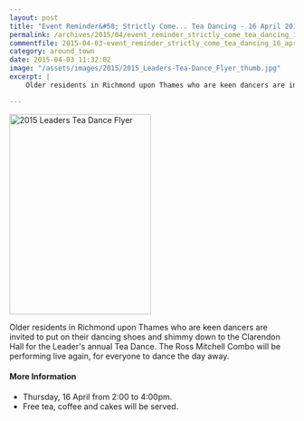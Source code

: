 ```yaml
---
layout: post
title: "Event Reminder&#58; Strictly Come... Tea Dancing - 16 April 2015"
permalink: /archives/2015/04/event_reminder_strictly_come_tea_dancing_16_april.html
commentfile: 2015-04-03-event_reminder_strictly_come_tea_dancing_16_april
category: around_town
date: 2015-04-03 11:32:02
image: "/assets/images/2015/2015_Leaders-Tea-Dance_Flyer_thumb.jpg"
excerpt: |
    Older residents in Richmond upon Thames who are keen dancers are invited to put on their dancing shoes and shimmy down to the Clarendon Hall for the Leader's annual Tea Dance. The Ross Mitchell Combo will be performing live again, for everyone to dance the day away.

---
```


<a href="/assets/images/2015/2015_Leaders-Tea-Dance_Flyer.jpg" title="See larger version of - 2015 Leaders Tea Dance Flyer"><img src="/assets/images/2015/2015_Leaders-Tea-Dance_Flyer_thumb.jpg" width="250" height="354" alt="2015 Leaders Tea Dance Flyer" class="photo right" /></a>

Older residents in Richmond upon Thames who are keen dancers are invited to put on their dancing shoes and shimmy down to the Clarendon Hall for the Leader's annual Tea Dance. The Ross Mitchell Combo will be performing live again, for everyone to dance the day away.

#### More Information

-   Thursday, 16 April from 2:00 to 4:00pm.
-   Free tea, coffee and cakes will be served.
